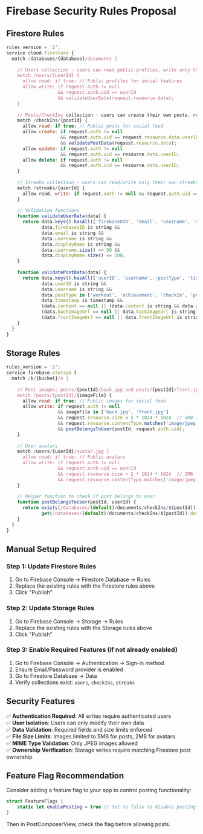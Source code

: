 # Firebase Security Rules Proposal

## Firestore Rules

```javascript
rules_version = '2';
service cloud.firestore {
  match /databases/{database}/documents {
    
    // Users collection - users can read public profiles, write only their own
    match /users/{userId} {
      allow read: if true; // Public profiles for social features
      allow write: if request.auth != null 
                   && request.auth.uid == userId
                   && validateUserData(request.resource.data);
    }
    
    // Posts/CheckIns collection - users can create their own posts, read public posts
    match /checkIns/{postId} {
      allow read: if true; // Public posts for social feed
      allow create: if request.auth != null 
                    && request.auth.uid == request.resource.data.userID
                    && validatePostData(request.resource.data);
      allow update: if request.auth != null 
                    && request.auth.uid == resource.data.userID;
      allow delete: if request.auth != null 
                    && request.auth.uid == resource.data.userID;
    }
    
    // Streaks collection - users can read/write only their own streaks
    match /streaks/{userId} {
      allow read, write: if request.auth != null && request.auth.uid == userId;
    }
    
    // Validation functions
    function validateUserData(data) {
      return data.keys().hasAll(['firebaseUID', 'email', 'username', 'displayName']) &&
             data.firebaseUID is string &&
             data.email is string &&
             data.username is string &&
             data.displayName is string &&
             data.username.size() <= 50 &&
             data.displayName.size() <= 100;
    }
    
    function validatePostData(data) {
      return data.keys().hasAll(['userID', 'username', 'postType', 'timestamp']) &&
             data.userID is string &&
             data.username is string &&
             data.postType in ['workout', 'achievement', 'checkIn', 'progress', 'motivation', 'challenge'] &&
             data.timestamp is timestamp &&
             (data.content == null || (data.content is string && data.content.size() <= 280)) &&
             (data.backImageUrl == null || data.backImageUrl is string) &&
             (data.frontImageUrl == null || data.frontImageUrl is string);
    }
  }
}
```

## Storage Rules

```javascript
rules_version = '2';
service firebase.storage {
  match /b/{bucket}/o {
    
    // Post images: posts/{postId}/back.jpg and posts/{postId}/front.jpg
    match /posts/{postId}/{imageFile} {
      allow read: if true; // Public images for social feed
      allow write: if request.auth != null
                   && imageFile in ['back.jpg', 'front.jpg']
                   && request.resource.size < 5 * 1024 * 1024  // 5MB limit
                   && request.resource.contentType.matches('image/jpeg')
                   && postBelongsToUser(postId, request.auth.uid);
    }
    
    // User avatars
    match /users/{userId}/avatar.jpg {
      allow read: if true; // Public avatars
      allow write: if request.auth != null
                   && request.auth.uid == userId
                   && request.resource.size < 2 * 1024 * 1024  // 2MB limit
                   && request.resource.contentType.matches('image/jpeg');
    }
    
    // Helper function to check if post belongs to user
    function postBelongsToUser(postId, userId) {
      return exists(/databases/(default)/documents/checkIns/$(postId)) &&
             get(/databases/(default)/documents/checkIns/$(postId)).data.userID == userId;
    }
  }
}
```

## Manual Setup Required

### Step 1: Update Firestore Rules
1. Go to Firebase Console → Firestore Database → Rules
2. Replace the existing rules with the Firestore rules above
3. Click "Publish"

### Step 2: Update Storage Rules  
1. Go to Firebase Console → Storage → Rules
2. Replace the existing rules with the Storage rules above
3. Click "Publish"

### Step 3: Enable Required Features (if not already enabled)
1. Go to Firebase Console → Authentication → Sign-in method
2. Ensure Email/Password provider is enabled
3. Go to Firestore Database → Data
4. Verify collections exist: `users`, `checkIns`, `streaks`

## Security Features

✅ **Authentication Required**: All writes require authenticated users  
✅ **User Isolation**: Users can only modify their own data  
✅ **Data Validation**: Required fields and size limits enforced  
✅ **File Size Limits**: Images limited to 5MB for posts, 2MB for avatars  
✅ **MIME Type Validation**: Only JPEG images allowed  
✅ **Ownership Verification**: Storage writes require matching Firestore post ownership  

## Feature Flag Recommendation

Consider adding a feature flag to your app to control posting functionality:

```swift
struct FeatureFlags {
    static let enablePosting = true // Set to false to disable posting
}
```

Then in PostComposerView, check the flag before allowing posts.